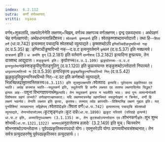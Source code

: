 ```yaml
---
index:  6.2.112
sutra:  कर्णौ वर्णलक्षणात्
vritti:  nyasa
---
```


वर्णम्=शुकलादि, लक्ष्यतेऽनेनेति लक्षणम्=चिह्नम्, वर्णञ्च लक्षणञ्च वर्णलक्षणम्। द्वन्द्व एकवद्भावः। अर्थग्रहणं चेह वर्णलक्षणयोः; अर्थप्रधानत्वान्निर्देशस्य। `श्वेतकर्णः कृष्णकर्णः` इति। श्वेतकृष्णशब्दावन्तोदात्तौ। तथा हि--`शिता वर्णे` (धा.पा.742) इत्यस्मात् पचाद्यचि श्वेतशब्दो व्युत्पाद्यते। कृष्मशब्दोऽपि `इण्सिञ्चिदीङ्युष्यविभ्यो नक्` (द.उ.5.35) झ्र्इण्सिञ्दीङुष्वविभ्यो नक्--द.उ.ट इत्यनुवर्तमाने `कृषेर्वर्णे` (द.उ.5.37) इति नक्प्रत्यये। `दात्राकर्णः` इति। `धः कर्मणि ष्ट्रन्` (3.2.181) इति वर्तमाने `दाम्नीशस्` (3.2.182) इत्यादिना ष्ट्रन्प्रत्ययः, तेन दात्रशब्द आद्युदात्तः। `शङ्कूकर्णः इति। `कृग्रोरुच्च` (द.उ.1.109) झ्र्कृग्रोरुच्च--द.उ.ट इत्यनुवर्तमाने `खरुशङ्कुपीयुनीलङ्गुलिगु (द.उ.1.120) इति कुप्रत्ययान्तः शङ्कुशब्दोऽन्तोदात्तो निपात्यते। `धापृवस्यज्यतिभ्यो नः` (द.उ.5.39) इत्यधिकृत्य `कृ़वृ़च्छसिद्रूपन्यनिस्वपिभ्यो नित्` (द.उ.5.42) झ्र्कृ़वृ़जृ़सिद्रुपन्यनिस्वपिभ्यो नित्--द.उट इति कर्णशब्दो व्युत्पाद्यते, भिन्नच्छिन्नद्रस्रुवस्वस्तिकस्य` (6.3.115) इति सूत्रमुपलक्षयति।
`श्वेतपादः` इत्यादि। पूर्वपदस्य प्रकृतिस्वर एव भवति।
अथेह कस्मान्न भवति--स्थूलकर्ण इति, स्थूलेनापि हि कर्णेन लक्ष्यत एव ततश्च लक्षणादित्येव सिद्धम्? इत्यत आह--`पशूनां विभागज्ञापनार्थम्` इत्यादि। तेन स्थूलकर्ण इत्यत्र न भवतीति भावः। कथं पुनः सामान्येनोक्तौ विशेषसय ग्रहणं लभ्यते? वर्णग्रहणाज्ज्ञापकात्। यदि लक्षणमात्रस्येह ग्रहणभिमतं स्याद्वर्णग्रहणं न क्रियेत, वर्णो हि लक्षणं भवत्येव। तेनापि लक्ष्यत इति कृत्वा, कृतश्च। तस्मात् तदेव ज्ञापयति--विशिष्टमिह लक्षणं गुह्यत इति। यत् पुनर्विशिष्टं व्याख्यानात् तद्विज्ञेयम्।
`श्वेतपादः` इति। `श्विता वर्णे` (धा.पा.742) इत्यस्मातद् पचाद्यचि श्वेतशब्दो व्युत्पाद्यते, तेनान्तोदात्तोऽयम्। `कूटशृङ्गः` इति। `कूट दाहे` (धा.पा.1890) झ्र्कूट परितापे (परिदाहे इत्यन्ये) धा.पा.ट इति, अस्मादिगुपधलक्षणः (3.1.135) कः, तेन कूटशब्दोऽप्यन्तोदात्त एव। `शोभनकर्णः` इति। `शुभ शुम्भ शोभार्थे` (धा.पा.1321,1322) अस्मात् `अनुदात्तेतश्च हलादेः` (3.2.149) इति युच्। चित्स्वरेण शोभनशब्दोऽप्यन्तोदात्तः। पूर्वपदप्रकृतिस्वरापदादो योगः। एवमुत्तरेऽपि योगाः प्रागव्ययीभावसंशब्दनात्। तेन सर्वत्र प्रत्युदाहरणेषु पूर्वपदप्रकृतिस्वरः प्रत्युदाहार्यः।।

